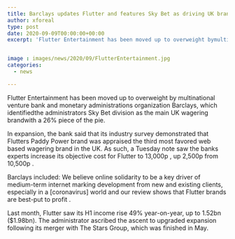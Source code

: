 ```yaml
---
title: Barclays updates Flutter and features Sky Bet as driving UK brand
author: xforeal 
type: post
date: 2020-09-09T00:00:00+00:00
excerpt: 'Flutter Entertainment has been moved up to overweight bymultinational speculation bank and money related administrations companyBarclays, which identifiedthe administrators Sky Bet division as the main UK wagering brandwith a 26&amp;percnt; market share '


image : images/news/2020/09/FlutterEntertainment.jpg
categories:
  - news

---
```

Flutter Entertainment has been moved up to overweight by <span data-contrast="auto">multinational venture bank and monetary administrations organization </span><span data-contrast="auto">Barclays, which identifiedthe administrators Sky Bet division as the main UK wagering brandwith a 26&percnt; piece of the pie. </span><span data-ccp-props='{"335551550":6,"335551620":6,"335559740":276}' />

In expansion, the bank said that <span data-contrast="auto">its industry </span><span data-contrast="auto">survey demonstrated that </span><span data-contrast="auto">Flutters Paddy Power brand was appraised the third most favored web based wagering brand in the UK. </span><span data-contrast="auto">As such, a Tuesday note saw the </span><span data-contrast="auto">banks experts </span><span data-contrast="auto">increase </span><span data-contrast="auto">its objective cost for Flutter to </span><span data-contrast="auto">13,000p </span><span data-contrast="auto">, up </span><span data-contrast="auto" /><span data-contrast="auto">2,500p </span><span data-contrast="auto">from 10,500p </span><span data-contrast="auto">. </span><span data-ccp-props='{"134233117":true,"134233118":true,"335551550":6,"335551620":6,"335559740":276}' />

Barclays included: <span data-contrast="auto">We believe online solidarity to be a key driver of medium-term internet marking development from new and existing clients, especially in a [coronavirus] world and our review shows that Flutter brands are best-put to profit </span><span data-contrast="auto">. </span><span data-ccp-props='{"134233117":true,"134233118":true,"335551550":6,"335551620":6,"335559740":276}' />

Last month, Flutter saw its H1 income rise 49&percnt; year-on-year, up to 1.52bn ($1.98bn). The administrator ascribed the ascent to upgraded expansion following its merger with The Stars Group, which was finished in May.